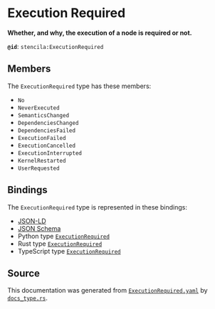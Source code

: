 # Execution Required

**Whether, and why, the execution of a node is required or not.**

**`@id`**: `stencila:ExecutionRequired`

## Members

The `ExecutionRequired` type has these members:

- `No`
- `NeverExecuted`
- `SemanticsChanged`
- `DependenciesChanged`
- `DependenciesFailed`
- `ExecutionFailed`
- `ExecutionCancelled`
- `ExecutionInterrupted`
- `KernelRestarted`
- `UserRequested`

## Bindings

The `ExecutionRequired` type is represented in these bindings:

- [JSON-LD](https://stencila.org/ExecutionRequired.jsonld)
- [JSON Schema](https://stencila.org/ExecutionRequired.schema.json)
- Python type [`ExecutionRequired`](https://github.com/stencila/stencila/blob/main/python/python/stencila/types/execution_required.py)
- Rust type [`ExecutionRequired`](https://github.com/stencila/stencila/blob/main/rust/schema/src/types/execution_required.rs)
- TypeScript type [`ExecutionRequired`](https://github.com/stencila/stencila/blob/main/ts/src/types/ExecutionRequired.ts)

## Source

This documentation was generated from [`ExecutionRequired.yaml`](https://github.com/stencila/stencila/blob/main/schema/ExecutionRequired.yaml) by [`docs_type.rs`](https://github.com/stencila/stencila/blob/main/rust/schema-gen/src/docs_type.rs).